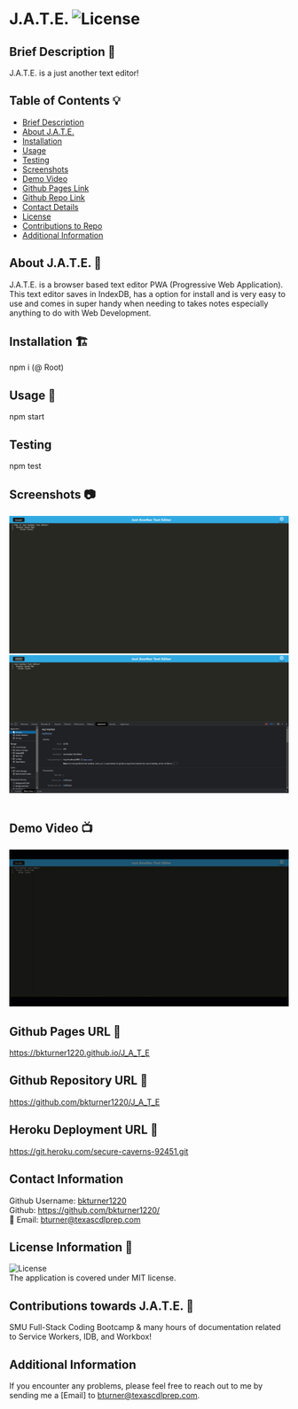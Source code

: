 
# J.A.T.E. ![License](https://img.shields.io/badge/License-MIT-blue)

##  Brief Description 🔖 <a name='description'></a>
   J.A.T.E. is a just another text editor!

## Table of Contents 💡
   * [Brief Description](#description)
   * [About J.A.T.E.](#about)
   * [Installation](#install)
   * [Usage](#usage)
   * [Testing](#test)
   * [Screenshots](#screenshots)
   * [Demo Video](#demo)
   * [Github Pages Link](#pages) 
   * [Github Repo Link](#repo)
   * [Contact Details](#contact)
   * [License](#license)
   * [Contributions to Repo](#contributions)
   * [Additional Information](#info)

## About J.A.T.E. 📖 <a name='about'></a>
   J.A.T.E. is a browser based text editor PWA (Progressive Web Application).  This text editor saves in IndexDB, has a option for install and is very easy to use and comes in super handy when needing to takes notes especially anything to do with Web Development.
   
## Installation 🏗️ <a name='install'></a>
   npm i (@ Root)
 
## Usage 📝 <a name='usage'></a>
   npm start   
      
## Testing <a name='test'></a>
   npm test

## Screenshots 📷 <a name='screenshots'></a>
   ![alt text](./Assets/screenshots/screenshot01.png)
   ![alt text](./Assets/screenshots/screenshot02.png)
   <br>
   <br>

   
## Demo Video 📺 <a name='demo'></a>
   ![alt text](./Assets/Demo/jate_demo.gif)
   <br>  
## Github Pages URL 🔗 <a name='pages'></a>
   <a href="https://bkturner1220.github.io/J_A_T_E" target="_blank">https://bkturner1220.github.io/J_A_T_E</a>
   
## Github Repository URL 🔗 <a name='repo'></a>
   <a href="https://github.com/bkturner1220/J_A_T_E" target="_blank">https://github.com/bkturner1220/J_A_T_E</a>

## Heroku Deployment URL 🔗 <a name='pages'></a>
   <a href="https://git.heroku.com/secure-caverns-92451.git" target="_blank">https://git.heroku.com/secure-caverns-92451.git</a>
     
## Contact Information <a name='contact'></a>
   Github Username: [bkturner1220](https://github.com/bkturner1220/)<br>
   Github: <a href="https://github.com/bkturner1220/">https://github.com/bkturner1220/</a><br>
   📧 Email: <a href="mailto:bturner@texascdlprep.com">bturner@texascdlprep.com</a>
   
## License Information 📛 <a name='license'></a>
![License](https://img.shields.io/badge/License-MIT-blue)<br>
   The application is covered under MIT license.
   
## Contributions towards J.A.T.E. 👫 <a name='contributions'></a>
   SMU Full-Stack Coding Bootcamp & many hours of documentation related to Service Workers, IDB, and Workbox!
         
## Additional Information <a name='info'></a>
   If you encounter any problems, please feel free to reach out to me by sending me a [Email] to <a href="mailto:bturner@texascdlprep.com">bturner@texascdlprep.com</a>.
